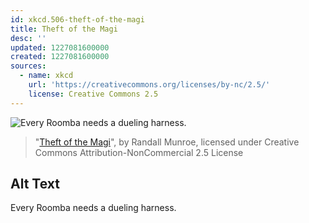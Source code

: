 ```yaml
---
id: xkcd.506-theft-of-the-magi
title: Theft of the Magi
desc: ''
updated: 1227081600000
created: 1227081600000
sources:
  - name: xkcd
    url: 'https://creativecommons.org/licenses/by-nc/2.5/'
    license: Creative Commons 2.5
---
```

![Every Roomba needs a dueling harness.](https://imgs.xkcd.com/comics/theft_of_the_magi.png)
> "[Theft of the Magi](https://xkcd.com/506/)", by Randall Munroe, licensed under Creative Commons Attribution-NonCommercial 2.5 License

## Alt Text
Every Roomba needs a dueling harness.
